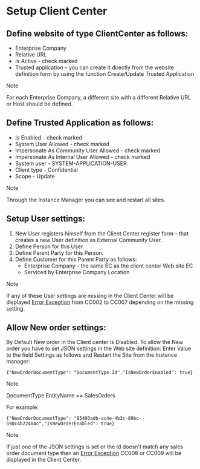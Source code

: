 # Setup Client Center  

## Define website of type ClientCenter as follows: 
- Enterprise Company
- Relative URL
- Is Active - check marked
- Trusted application – you can create it directly from the website definition form by using the function Create/Update Trusted Application 

> [!NOTE]
> For each Enterprise Company, a different site with a different Relative URL or Host should be defined. 

## Define Trusted Application as follows:  
- Is Enabled - check marked 
- System User Allowed - check marked
- Impersonate As Community User Allowed - check marked
- Impersonate As Internal User Allowed - check marked
- System user - SYSTEM-APPLICATION-USER 
- Client type - Confidential
- Scope - Update   
  
> [!NOTE]
> Through the Instance Manager you can see and restart all sites.

## Setup User settings: 
1.	New User registers himself from the Client Center register form – that creates a new User definition as External Community User.  
2.	Define Person for this User.
3.	Define Parent Party for this Person. 
4.	Define Customer for this Parent Party as follows: 
    - Enterprise Company - the same EC as the client center Web site EC
    -	Serviced by Enterprise Company Location 

> [!NOTE]
> If any of these User settings are missing in the Client Center will be displayed [Error Exception](error-codes.md) from CC002 to CC007 depending on the missing setting.

## Allow New order settings:

By Default New order in the Client center is Disabled. To allow the New order you have to set JSON settings in the Web site definition: 
Enter Value to the field Settings as follows and Restart the Site from the Instance manager:
```
{"NewOrderDocumentType": "DocumentType.Id","IsNewOrderEnabled": true}
```
> [!NOTE]
> DocumentType.EntityName == SalesOrders


For example:
```
{"NewOrderDocumentType": "85493adb-ac4e-4b3c-89bc-590c4b22404c","IsNewOrderEnabled": true}
```

> [!NOTE]
> If just one of the JSON settings is set or the Id doesn't match any sales order document type then an [Error Exception](error-codes.md) CC008 or CC009 will be displayed in the Client Center.

